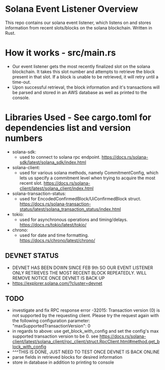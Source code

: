 # Solana Event Listener Overview
This repo contains our solana event listener, which listens on and stores information from recent slots/blocks on the solana blockchain. Written in Rust.
# How it works - src/main.rs
- Our event listener gets the most recently finalized slot on the solana blockchain. It takes this slot number and attempts to retrieve the block present in that slot. If a block is unable to be retrieved, it will retry until a time-out. 
- Upon successful retrieval, the block information and it's transactions will be parsed and stored in an AWS database as well as printed to the console.
# Libraries Used - See cargo.toml for dependencies list and version numbers
- solana-sdk: 
    - used to connect to solana rpc endpoint. https://docs.rs/solana-sdk/latest/solana_sdk/index.html
- solana-client: 
    - used for various solana methods, namely CommitmentConfig, which lets us specify a commitment level when trying to acquire the most recent slot. https://docs.rs/solana-client/latest/solana_client/index.html
- solana-transaction-status: 
    - used for EncodedConfirmedBlock/UiConfirmedBlock struct. https://docs.rs/solana-transaction-status/latest/solana_transaction_status/index.html
- tokio: 
    - used for asynchronous operations and timing/delays. https://docs.rs/tokio/latest/tokio/ 
- chrono: 
    - used for date and time formatting. https://docs.rs/chrono/latest/chrono/
## DEVNET STATUS
- DEVNET HAS BEEN DOWN SINCE FEB 9th SO OUR EVENT LISTENER ONLY RETRIEVES THE MOST RECENT BLOCK REPEATEDLY. WILL REMOVE NOTICE ONCE DEVNET IS BACK UP
- https://explorer.solana.com/?cluster=devnet
## TODO
- investigate and fix RPC response error -32015: Transaction version (0) is not supported by the requesting client. Please try the request again with the following configuration parameter: "maxSupportedTransactionVersion": 0
- in regards to above: use get_block_with_config and set the config's max supported transaction version to be 0.
see https://docs.rs/solana-client/latest/solana_client/rpc_client/struct.RpcClient.html#method.get_block_with_config
- ^^^THIS IS DONE, JUST NEED TO TEST ONCE DEVNET IS BACK ONLINE
- parse fields in retrieved blocks for desired information
- store in database in addition to printing to console